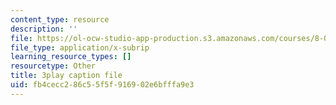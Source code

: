 ```yaml
---
content_type: resource
description: ''
file: https://ol-ocw-studio-app-production.s3.amazonaws.com/courses/8-01sc-classical-mechanics-fall-2016/fb4cecc286c55f5f916902e6bfffa9e3_Xsg27_uGVZA.vtt
file_type: application/x-subrip
learning_resource_types: []
resourcetype: Other
title: 3play caption file
uid: fb4cecc2-86c5-5f5f-9169-02e6bfffa9e3
---
```

